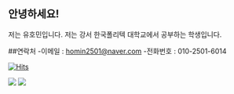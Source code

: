 ## 안녕하세요!

저는 유호민입니다. 저는 강서 한국폴리텍 대학교에서 공부하는 학생입니다.

##연락처
-이메일 : homin2501@naver.com
-전화번호 : 010-2501-6014
 
 
 [![Hits](https://hits.seeyoufarm.com/api/count/incr/badge.svg?url=https%3A%2F%2Fgithub.com&count_bg=%23727272&title_bg=%23000000&icon=github.svg&icon_color=%23E7E7E7&title=GITHUB&edge_flat=false)](https://hits.seeyoufarm.com)

 
 <img src="https://img.shields.io/badge/JAVA-yellow?style=flat-square&logo=JAVA&logoColor=yellow"/>

<img src="https://img.shields.io/badge/HTML-BLUE?style=flat-square&logo=HTML&logoColor=BLUE"/>
